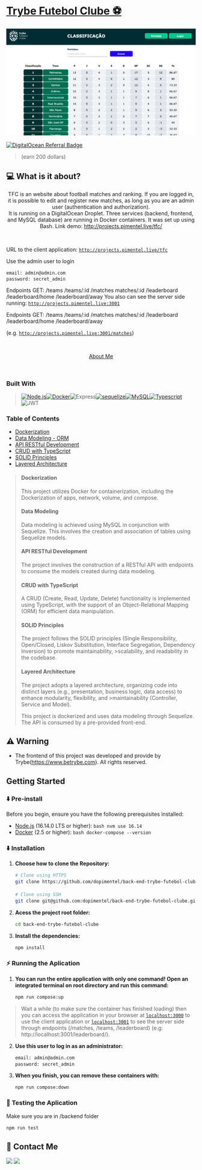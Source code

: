 # [Trybe Futebol Clube ⚽](http://167.99.175.103:3000/leaderboard)

[![Site preview](/app/frontend/public/social-media.png)](http://167.99.175.103:3000/leaderboard)

[![DigitalOcean Referral Badge](https://web-platforms.sfo2.cdn.digitaloceanspaces.com/WWW/Badge%202.svg)](https://www.digitalocean.com/?refcode=88bf4cedf02b&utm_campaign=Referral_Invite&utm_medium=Referral_Program&utm_source=badge)

>(earn 200 dollars)


## 💻 What is it about?

<p align="center">
    TFC is an website about football matches and ranking. If you are logged in, it is possible to edit and register new matches, as long as you are an admin user (authentication and authorization).
   <br>
   It is running on a DigitalOcean Droplet. Three services (backend, frontend, and MySQL database) are running in Docker containers. It was set up using Bash. Link demo:
    <a href="http://projects.pimentel.live/tfc">http://projects.pimentel.live/tfc/</a>
   <br>
  </p>
</p>

<br>


URL to the client application: [`http://projects.pimentel.live/tfc`](http://projects.pimentel.live/tfc)

Use the admin user to login
    
    email: admin@admin.com
    password: secret_admin

Endpoints GET: /teams /teams/:id /matches matches/:id /leaderboard /leaderboard/home /leaderboard/away
You also can see the server side running: [`http://projects.pimentel.live:3001`](http://projects.pimentel.live:3001)

Endpoints GET: /teams /teams/:id /matches matches/:id /leaderboard /leaderboard/home /leaderboard/away

(e.g. [`http://projects.pimentel.live:3001/matches`](http://projects.pimentel.live:3001/matches))

<br>

<p align="center">
    <a href="https://dopimentel.github.io/home">About Me</a>
</p>
<br>

### Built With

> [![Node.js][Node.js]][Node.js-url][![Docker][Docker]][Docker-url]![Express][Express][![sequelize][sequelize]][sequelize-url][![MySQL][MySQL]][MySQL-url][![Typescript][Typescript]][Typescript-url]![JWT][JWT]

### Table of Contents

- [Dockerization](#dockerization)
- [Data Modeling - ORM](#data-modeling)
- [API RESTful Development](#api-restful-development)
- [CRUD with TypeScript](#crud-with-typescript)
- [SOLID Principles](#solid-principles)
- [Layered Architecture](#layered-architecture)

>#### Dockerization
>
>This project utilizes Docker for containerization, including the Dockerization of apps, network, volume, and compose.
>
>#### Data Modeling
>
>Data modeling is achieved using MySQL in conjunction with Sequelize. This involves the creation and association of tables using Sequelize models.
>
>#### API RESTful Development
>
>The project involves the construction of a RESTful API with endpoints to consume the models created during data modeling.
>
>#### CRUD with TypeScript
>
>A CRUD (Create, Read, Update, Delete) functionality is implemented using TypeScript, with the support of an Object-Relational Mapping (ORM) for efficient data manipulation.
>
>#### SOLID Principles
>
>The project follows the SOLID principles (Single Responsibility, Open/Closed, Liskov Substitution, Interface Segregation, Dependency Inversion) to promote maintainability, >scalability, and readability in the codebase.
>
>#### Layered Architecture
>
>The project adopts a layered architecture, organizing code into distinct layers (e.g., presentation, business logic, data access) to enhance modularity, flexibility, and >maintainability (Controller, Service and Model).
>
>
>This project is dockerized and uses data modeling through Sequelize. The API is consumed by a pre-provided front-end.

## ⚠ Warning

- The frontend of this project was developed and provide by Trybe(https://www.betrybe.com). All rights reserved.


## Getting Started
### ⬇️ Pre-install
Before you begin, ensure you have the following prerequisites installed:

- [Node.js](https://nodejs.org/) (16.14.0 LTS or higher): ```bash nvm use 16.14```
- [Docker](https://www.docker.com/) (2.5 or higher): ```bash docker-compose --version```


### ⬇️  Installation

1. **Choose how to clone the Repository:**
   ```bash
   # Clone using HTTPS
   git clone https://github.com/dopimentel/back-end-trybe-futebol-clube.git
   
   # Clone using SSH
   git clone git@github.com:dopimentel/back-end-trybe-futebol-clube.git
   
2. **Acess the project root folder:**
   ```bash
   cd back-end-trybe-futebol-clube

3. **Install the dependencies:**
   ```bash
   npm install

### ⚡ Running the Aplication

1. **You can run the entire application with only one command! Open an integrated terminal on root directory and run this command:**

    ```bash
    npm run compose:up
    ``` 
    

> Wait a while (to make sure the container has finished loading) then you can access the application in your browser at [`localhost:3000`](http://localhost:3000) to use the client application or [`localhost:3001`](http://localhost:3001) to see the server side through endpoints (/matches, /teams, /leaderboard) (e.g: http://localhost:3001/leaderboard/).


2. **Use this user to log in as an administrator:**
    
    ```bash
    email: admin@admin.com
    password: secret_admin
    ``` 


3. **When you finish, you can remove these containers with:**

   ```bash
   npm run compose:down
   ```

### 🧪 Testing the Aplication

Make sure you are in /backend folder
```bash
npm run test
```

## 💬 Contact Me

<div align="left" style="display: inline_block">
  
  <a href="https://www.linkedin.com/in/marcoscoutinho" target="_blank"><img height="28rem" src="https://img.shields.io/badge/LinkedIn-0077B5?style=for-the-badge&logo=linkedin&logoColor=white"></a> 
  <a href = "mailto:mpc_marcos@hotmail.com"><img height="28rem" src="https://img.shields.io/badge/outlook-0078D4?style=for-the-badge&logo=microsoftoutlook&logoColor=white" target="_blank"></a>
</div>

<!-- ## 📄 Licença

Esse projeto está sob licença. Veja o arquivo [LICENÇA](LICENSE.md) para mais detalhes.

[⬆ Voltar ao topo](#nome-do-projeto)<br> -->

[Javascript]: https://img.shields.io/badge/javascript-F7DF1E?style=for-the-badge&logo=javascript&logoColor=white
[Javascript-url]: https://developer.mozilla.org/pt-BR/docs/Web/JavaScript
[React.js]: https://img.shields.io/badge/React-20232A?style=for-the-badge&logo=react&logoColor=61DAFB
[React-url]: https://reactjs.org/
[MUI]: https://img.shields.io/badge/material_ui-007FFF?style=for-the-badge&logo=mui&logoColor=white
[MUI-url]: https://img.shields.io/badge/material_ui-007FFF?style=for-the-badge&logo=mui&logoColor=white
[Node.js]: https://img.shields.io/badge/node.js-339933?style=for-the-badge&logo=node.js&logoColor=white
[Node.js-url]: https://nodejs.org/
[Docker]: https://img.shields.io/badge/docker-2496ED?style=for-the-badge&logo=docker&logoColor=white
[Docker-url]: https://www.docker.com/
[MySQL]: https://img.shields.io/badge/mysql-4479A1?style=for-the-badge&logo=mysql&logoColor=white
[MySQL-url]: https://dev.mysql.com/doc/
[sequelize]: https://img.shields.io/badge/sequelize-52B0E7?style=for-the-badge&logo=sequelize&logoColor=white
[sequelize-url]: https://sequelize.org/
[Typescript]: https://img.shields.io/badge/typescript-3178C6?style=for-the-badge&logo=typescript&logoColor=white
[Typescript-url]: https://www.typescriptlang.org/
[DigitalOcean]: https://img.shields.io/badge/Digital_Ocean-0080FF?style=for-the-badge&logo=DigitalOcean&logoColor=white

[MySQL]: https://img.shields.io/badge/mysql-4479A1?style=for-the-badge&logo=mysql&logoColor=white
[MySQL-url]: https://dev.mysql.com/doc/
[Node.js]: https://img.shields.io/badge/node.js-339933?style=for-the-badge&logo=node.js&logoColor=white
[Node.js-url]: https://nodejs.org/
[Typescript]: https://img.shields.io/badge/typescript-3178C6?style=for-the-badge&logo=typescript&logoColor=white
[Typescript-url]: https://www.typescriptlang.org/
[Typescript-url]: https://www.typescriptlang.org/
[Docker]: https://img.shields.io/badge/docker-2496ED?style=for-the-badge&logo=docker&logoColor=white
[Docker-url]: https://www.docker.com/
[Sequelize]: https://img.shields.io/badge/Sequelize-52B0E7?style=for-the-badge&logo=Sequelize&logoColor=white
[Sequelize-url]: https://github.com/dopimentel/back-end-trybe-futebol-clube
[Express]: https://img.shields.io/badge/Express%20js-000000?style=for-the-badge&logo=express&logoColor=white
[Express-url]: https://github.com/dopimentel/back-end-trybe-futebol-clube
[JWT]: https://img.shields.io/badge/JWT-000000?style=for-the-badge&logo=JSON%20web%20tokens&logoColor=white
[JWT-url]: https://github.com/dopimentel/back-end-trybe-futebol-clube
[Python]: https://img.shields.io/badge/python-3670A0?style=for-the-badge&logo=python&logoColor=ffdd54
[Railway]: https://img.shields.io/badge/Railway-131415?style=for-the-badge&logo=railway&logoColor=white
[Postman]: https://img.shields.io/badge/Postman-FF6C37?style=for-the-badge&logo=Postman&logoColor=white
[TsNode]: https://img.shields.io/badge/ts--node-3178C6?style=for-the-badge&logo=ts-node&logoColor=white
[NPM]: https://img.shields.io/badge/npm-CB3837?style=for-the-badge&logo=npm&logoColor=white

